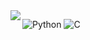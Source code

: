 <a href="https://github.com/anuraghazra/github-readme-stats">
  <img align="left" src="https://github-readme-stats.vercel.app/api?username=reversesacle&custom_title=ReverseSacle'%20GitHub%20Stats&bg_color=30,e96443,904e95&title_color=fff&text_color=fff" />
</a>


![Python](https://img.shields.io/badge/-Python-192133?style=flat-square&logo=python&logoColor=white)
![C](https://img.shields.io/badge/-C-192133?style=flat-square&logo=c&logoColor=white)
